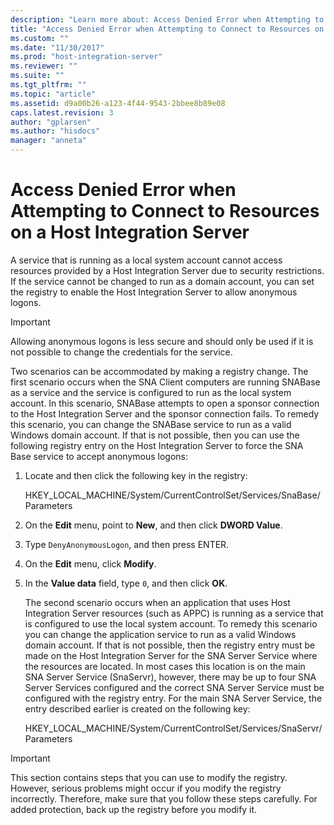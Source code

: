 ```yaml
---
description: "Learn more about: Access Denied Error when Attempting to Connect to Resources on a Host Integration Server"
title: "Access Denied Error when Attempting to Connect to Resources on a Host Integration Server1 | Microsoft Docs"
ms.custom: ""
ms.date: "11/30/2017"
ms.prod: "host-integration-server"
ms.reviewer: ""
ms.suite: ""
ms.tgt_pltfrm: ""
ms.topic: "article"
ms.assetid: d9a00b26-a123-4f44-9543-2bbee8b89e08
caps.latest.revision: 3
author: "gplarsen"
ms.author: "hisdocs"
manager: "anneta"
---
```

# Access Denied Error when Attempting to Connect to Resources on a Host Integration Server
A service that is running as a local system account cannot access resources provided by a Host Integration Server due to security restrictions. If the service cannot be changed to run as a domain account, you can set the registry to enable the Host Integration Server to allow anonymous logons.  
  
> [!IMPORTANT]
>  Allowing anonymous logons is less secure and should only be used if it is not possible to change the credentials for the service.  
  
 Two scenarios can be accommodated by making a registry change. The first scenario occurs when the SNA Client computers are running SNABase as a service and the service is configured to run as the local system account. In this scenario, SNABase attempts to open a sponsor connection to the Host Integration Server and the sponsor connection fails. To remedy this scenario, you can change the SNABase service to run as a valid Windows domain account. If that is not possible, then you can use the following registry entry on the Host Integration Server to force the SNA Base service to accept anonymous logons:  
  
1. Locate and then click the following key in the registry:  
  
    HKEY_LOCAL_MACHINE/System/CurrentControlSet/Services/SnaBase/Parameters  
  
2. On the **Edit** menu, point to **New**, and then click **DWORD Value**.  
  
3. Type `DenyAnonymousLogon`, and then press ENTER.  
  
4. On the **Edit** menu, click **Modify**.  
  
5. In the **Value data** field, type `0`, and then click **OK**.  
  
   The second scenario occurs when an application that uses Host Integration Server resources (such as APPC) is running as a service that is configured to use the local system account. To remedy this scenario you can change the application service to run as a valid Windows domain account. If that is not possible, then the registry entry must be made on the Host Integration Server for the SNA Server Service where the resources are located. In most cases this location is on the main SNA Server Service (SnaServr), however, there may be up to four SNA Server Services configured and the correct SNA Server Service must be configured with the registry entry. For the main SNA Server Service, the entry described earlier is created on the following key:  
  
   HKEY_LOCAL_MACHINE/System/CurrentControlSet/Services/SnaServr/Parameters  
  
> [!IMPORTANT]
>  This section contains steps that you can use to modify the registry. However, serious problems might occur if you modify the registry incorrectly. Therefore, make sure that you follow these steps carefully. For added protection, back up the registry before you modify it.
